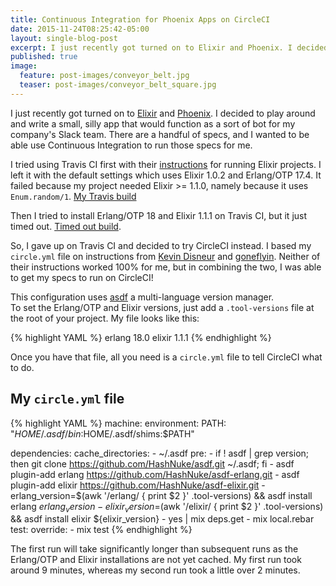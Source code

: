```yaml
---
title: Continuous Integration for Phoenix Apps on CircleCI
date: 2015-11-24T08:25:42-05:00
layout: single-blog-post
excerpt: I just recently got turned on to Elixir and Phoenix. I decided to play around and write a small, stupid app that would function as a sort of bot for my company's Slack team. There are a handful of specs, and I wanted to be able use Continuous Integration to run those specs for me.
published: true
image:
  feature: post-images/conveyor_belt.jpg
  teaser: post-images/conveyor_belt_square.jpg
---
```


I just recently got turned on to [Elixir](http://elixir-lang.org/) and [Phoenix](http://www.phoenixframework.org/). I decided to play around and write a small, silly app that would function as a sort of bot for my company's Slack team. There are a handful of specs, and I wanted to be able use Continuous Integration to run those specs for me.

I tried using Travis CI first with their [instructions](https://docs.travis-ci.com/user/languages/elixir/) for running Elixir projects. I left it with the default settings which uses Elixir 1.0.2 and Erlang/OTP 17.4. It failed because my project needed Elixir >= 1.1.0, namely because it uses `Enum.random/1`. [My Travis build](https://travis-ci.org/mebezac/lunchify/builds/92854536)

Then I tried to install Erlang/OTP 18 and Elixir 1.1.1 on Travis CI, but it just timed out. [Timed out build](https://travis-ci.org/mebezac/lunchify/builds/92856484).

So, I gave up on Travis CI and decided to try CircleCI instead. I based my `circle.yml` file on instructions from [Kevin Disneur](https://archives.kevin.disneur.me/2015-06-14-elixir-on-circleci.html) and [goneflyin](https://discuss.circleci.com/t/building-elixir-projects/21). Neither of their instructions worked 100% for me, but in combining the two, I was able to get my specs to run on CircleCI!

This configuration uses [asdf](https://github.com/HashNuke/asdf) a multi-language version manager.<br>
To set the Erlang/OTP and Elixir versions, just add a `.tool-versions` file at the root of your project. My file looks like this:

{% highlight YAML %}
erlang 18.0
elixir 1.1.1
{% endhighlight %}

Once you have that file, all you need is a `circle.yml` file to tell CircleCI what to do.

## My `circle.yml` file

{% highlight YAML %}
  machine:
    environment:
      PATH: "$HOME/.asdf/bin:$HOME/.asdf/shims:$PATH"

  dependencies:
    cache_directories:
      - ~/.asdf
    pre:
      - if ! asdf | grep version; then git clone https://github.com/HashNuke/asdf.git ~/.asdf; fi
      - asdf plugin-add erlang https://github.com/HashNuke/asdf-erlang.git
      - asdf plugin-add elixir https://github.com/HashNuke/asdf-elixir.git
      - erlang_version=$(awk '/erlang/ { print $2 }' .tool-versions) && asdf install erlang ${erlang_version}
      - elixir_version=$(awk '/elixir/ { print $2 }' .tool-versions) && asdf install elixir ${elixir_version}
      - yes | mix deps.get
      - mix local.rebar
  test:
    override:
      - mix test
{% endhighlight %}

The first run will take significantly longer than subsequent runs as the Erlang/OTP and Elixir installations are not yet cached. My first run took around 9 minutes, whereas my second run took a little over 2 minutes.
